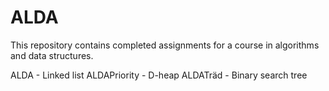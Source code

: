 # ALDA

This repository contains completed assignments for a course in algorithms and data structures.

ALDA - Linked list
ALDAPriority - D-heap
ALDATräd - Binary search tree
